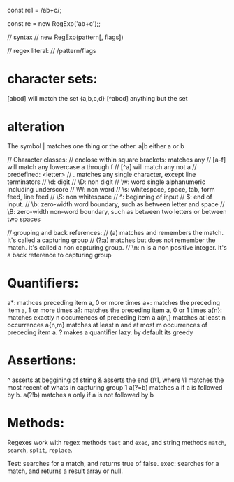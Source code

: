 const re1 = /ab+c/;

const re = new RegExp('ab+c');;

// syntax
// new RegExp(pattern[, flags])

// regex literal:
// /pattern/flags

# character sets:

[abcd] will match the set {a,b,c,d}
[^abcd] anything but the set

# alteration

The symbol | matches one thing or the other. a|b either a or b

// Character classes:
// enclose within square brackets: matches any
// [a-f] will match any lowercase a through f
// [^a] will match any not a
// predefined: \<letter>
// . matches any single character, except line terminators
// \d: digit
// \D: non digit
// \w: word single alphanumeric including underscore
// \W: non word
// \s: whitespace, space, tab, form feed, line feed
// \S: non whitespace
// ^: beginning of input
// $: end of input.
// \b: zero-width word boundary, such as between letter and space
// \B: zero-width non-word boundary, such as between two letters or between two spaces

// grouping and back references:
// (a) matches and remembers the match. It's called a capturing group
// (?:a) matches but does not remember the match. It's called a non capturing group.
// \n: n is a non positive integer. It's a back reference to capturing group

# Quantifiers:

a*: mathces preceding item a, 0 or more times
a+: matches the preceding item a, 1 or more times
a?: matches the preceding item a, 0 or 1 times
a{n}: matches exactly n occurrences of preceding item a
a{n,} matches at least n occurrences
a{n,m} matches at least n and at most m occurrences of preceding item a.
<quantifier>? makes a quantifier lazy. by default its greedy

# Assertions: 

^ asserts at beggining of string
& asserts the end
()\1, where \1 matches the most recent of whats in capturing group 1 
a(?=b) matches a if a is followed by b.
a(?!b) matches a only if a is not followed by b

# Methods: 

Regexes work with regex methods `test` and `exec`, and string methods `match`, `search`, `split`, `replace`.

Test: searches for a match, and returns true of false. 
exec: searches for a match, and returns a result array or null. 

    